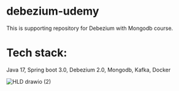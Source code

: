# debezium-udemy
This is supporting repository for Debezium with Mongodb course.

# Tech stack:
Java 17, Spring boot 3.0, Debezium 2.0, Mongodb, Kafka, Docker

![HLD drawio (2)](https://user-images.githubusercontent.com/15723901/214115022-486cb089-5144-4839-bbd0-6fe7d8ea0817.png)
